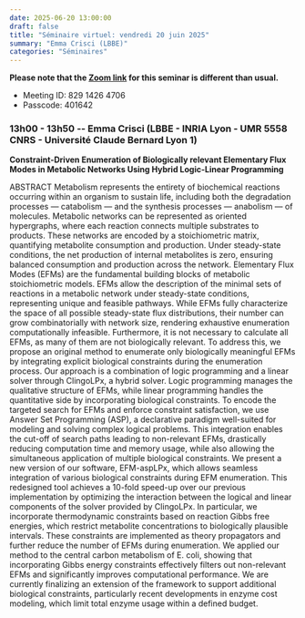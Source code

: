 ```yaml
---
date: 2025-06-20 13:00:00
draft: false
title: "Séminaire virtuel: vendredi 20 juin 2025"
summary: "Emma Crisci (LBBE)"
categories: "Séminaires"
---
```


**Please note that the [Zoom link](https://us02web.zoom.us/j/82914264706?pwd=ZblbeXTxapuU69ApaB1GRwTpIKnDt9.1) for this seminar is different than usual.**
* Meeting ID: 829 1426 4706
* Passcode: 401642 



### 13h00 - 13h50 -- Emma Crisci (LBBE - INRIA Lyon - UMR 5558 CNRS - Université Claude Bernard Lyon 1)

**Constraint-Driven Enumeration of Biologically relevant Elementary Flux Modes in Metabolic Networks Using Hybrid Logic-Linear Programming**

ABSTRACT
Metabolism represents the entirety of biochemical reactions occurring within an organism to sustain life, including both the degradation processes — catabolism — and the synthesis processes — anabolism — of molecules. Metabolic networks can be represented as oriented hypergraphs, where each reaction connects multiple substrates to products. These networks are encoded by a stoichiometric matrix, quantifying metabolite consumption and production. Under steady-state conditions, the net production of internal metabolites is zero, ensuring balanced consumption and production across the network.  Elementary Flux Modes (EFMs) are the fundamental building blocks of metabolic stoichiometric models. EFMs allow the description of the minimal sets of reactions in a metabolic network under steady-state conditions, representing unique and feasible pathways. While EFMs fully characterize the space of all possible steady-state flux distributions, their number can grow combinatorially with network size, rendering exhaustive enumeration computationally infeasible. Furthermore, it is not necessary to calculate all EFMs, as many of them are not biologically relevant. To address this, we propose an original method to enumerate only biologically meaningful EFMs by integrating explicit biological constraints during the enumeration process. Our approach is a combination of logic programming and a linear solver through ClingoLPx, a hybrid solver. Logic programming manages the qualitative structure of EFMs, while linear programming handles the quantitative side by incorporating biological constraints. To encode the targeted search for EFMs and enforce constraint satisfaction, we use Answer Set Programming (ASP), a declarative paradigm well-suited for modeling and solving complex logical problems. This integration enables the cut-off of search paths leading to non-relevant EFMs, drastically reducing computation time and memory usage, while also allowing the simultaneous application of multiple biological constraints. We present a new version of our software, EFM-aspLPx, which allows seamless integration of various biological constraints during EFM enumeration. This redesigned tool achieves a 10-fold speed-up over our previous implementation by optimizing the interaction between the logical and linear components of the solver provided by ClingoLPx. In particular, we incorporate thermodynamic constraints based on reaction Gibbs free energies, which restrict metabolite concentrations to biologically plausible intervals. These constraints are implemented as theory propagators and further reduce the number of EFMs during enumeration.  We applied our method to the central carbon metabolism of E. coli, showing that incorporating Gibbs energy constraints effectively filters out non-relevant EFMs and significantly improves computational performance. We are currently finalizing an extension of the framework to support additional biological constraints, particularly recent developments in enzyme cost modeling, which limit total enzyme usage within a defined budget.
